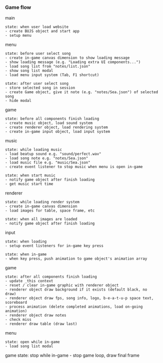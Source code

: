  ### Game flow
 
 main

    state: when user load website
    - create BUJS object and start app
    - setup menu

 menu

    state: before user select song
    - create in-game canvas dimension to show loading message
    - show loading message (e.g. "Loading extra UI components...")
    - load song list from "notes/list.json"
    - show song list modal
    - load menu input system (Tab, F1 shortcut)

    state: after user select song
    - store selected song in session
    - create Game object, give it note (e.g. "notes/Sea.json") of selected song
    - hide modal

game

    state: before all components finish loading
    - create music object, load sound system
    - create renderer object, load rendering system
    - create in-game input object, load input system

music

    state: while loading music
    - load beatup sound e.g. "sound/perfect.wav"
    - load song note e.g. "notes/Sea.json"
    - load music file e.g. "music/Sea.json"
    - create event listener to stop music when menu is open in-game
    
    state: when start music
    - notify game object after finish loading
    - get music start time

renderer

    state: while loading render system
    - create in-game canvas dimension
    - load images for table, space frame, etc

    state: when all images are loaded
    - notify game object after finish loading

input

    state: when loading
    - setup event listeners for in-game key press

    state: when in-game
    - when key press, push animation to game object's animation array

game

    state: after all components finish loading
    - update _this context
    - reset / clear in-game graphic with renderer object
    - renderer object draw background if it exists (default black, no draw)
    - renderer object draw fps, song info, logo, b-e-a-t-u-p space text, scoreboard
    - process animation (delete completed animations, load on-going animation)
    - renderer object draw notes
    - check miss
    - renderer draw table (draw last)

menu

    state: open while in-game    
    - load song list modal

game
    state: stop while in-game
    - stop game loop, draw final frame    
 
